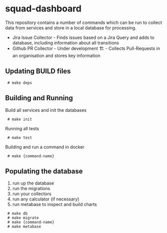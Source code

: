 # squad-dashboard

This repository contains a number of commands which can be run to collect data from services and store in a local database for processing.

- Jira Issue Collector - Finds issues based on a Jira Query and adds to database, including information about all transitions
- Github PR Collector - Under development 🏗 - Collects Pull-Requests in an organisation and stores key information

## Updating BUILD files

````
 # make deps

````

## Building and Running

Build all services and init the databases

````
 # make init
````

Running all tests

````
 # make test
````

Building and run a command in docker

````
 # make {command-name}
````

## Populating the database

1. run up the database
2. run the migrations
3. run your collectors
4. run any calculator (if necessary)
5. run metabase to inspect and build charts

````
 # make db
 # make migrate
 # make {command-name}
 # make metabase
````
